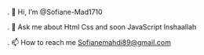 . 👋 Hi, I’m @Sofiane-Mad1710

. 💬 Ask me about Html Css and soon JavaScript Inshaallah

. 📫 How to reach me Sofianemahdi89@gmail.com

<!---
Sofiane-Mad1710/Sofiane-Mad1710 is a ✨ special ✨ repository because its `README.md` (this file) appears on your GitHub profile.
You can click the Preview link to take a look at your changes.
--->
